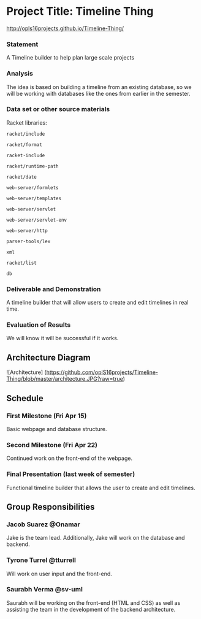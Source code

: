 # Project Title: Timeline Thing
http://opls16projects.github.io/Timeline-Thing/

### Statement
A Timeline builder to help plan large scale projects

### Analysis
The idea is based on building a timeline from an existing database, so we will be working with databases like the ones from earlier in the semester.

### Data set or other source materials
Racket libraries:

`racket/include`

`racket/format`

`racket-include`

`racket/runtime-path`
  
`racket/date`

`web-server/formlets`

`web-server/templates`

`web-server/servlet`

`web-server/servlet-env`

`web-server/http`

`parser-tools/lex`

`xml`

`racket/list`

`db`

### Deliverable and Demonstration
A timeline builder that will allow users to create and edit timelines in real time.

### Evaluation of Results
We will know it will be successful if it works.

## Architecture Diagram
![Architecture] (https://github.com/oplS16projects/Timeline-Thing/blob/master/architecture.JPG?raw=true)

## Schedule

### First Milestone (Fri Apr 15)
Basic webpage and database structure.

### Second Milestone (Fri Apr 22)
Continued work on the front-end of the webpage.

### Final Presentation (last week of semester)
Functional timeline builder that allows the user to create and edit timelines.

## Group Responsibilities

### Jacob Suarez @Onamar
Jake is the team lead. Additionally, Jake will work on the database and backend.

### Tyrone Turrel @tturrell
Will work on user input and the front-end.

### Saurabh Verma @sv-uml
Saurabh will be working on the front-end (HTML and CSS) as well as assisting the team in the development of the backend architecture.
